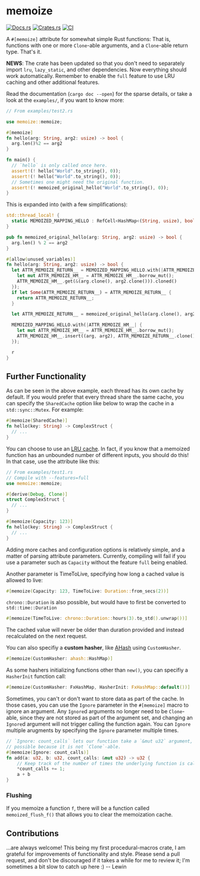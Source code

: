 # memoize

[![Docs.rs](https://docs.rs/memoize/badge.svg)](https://docs.rs/memoize)
[![Crates.rs](https://img.shields.io/crates/v/memoize.svg)](https://crates.io/crates/memoize)
[![CI](https://github.com/dermesser/rex/workflows/CI/badge.svg)](https://github.com/dermesser/memoize/actions?query=workflow%3ACI)

A `#[memoize]` attribute for somewhat simple Rust functions: That is, functions
with one or more `Clone`-able arguments, and a `Clone`-able return type. That's it.

**NEWS**: The crate has been updated so that you don't need to separately import `lru`,
    `lazy_static`, and other dependencies. Now everything should work automatically. Remember to
    enable the `full` feature to use LRU caching and other additional features.

Read the documentation (`cargo doc --open`) for the sparse details, or take a
look at the `examples/`, if you want to know more:

```rust
// From examples/test2.rs

use memoize::memoize;

#[memoize]
fn hello(arg: String, arg2: usize) -> bool {
  arg.len()%2 == arg2
}

fn main() {
  // `hello` is only called once here.
  assert!(! hello("World".to_string(), 0));
  assert!(! hello("World".to_string(), 0));
  // Sometimes one might need the original function.
  assert!(! memoized_original_hello("World".to_string(), 0));
}
```

This is expanded into (with a few simplifications):

```rust
std::thread_local! {
  static MEMOIZED_MAPPING_HELLO : RefCell<HashMap<(String, usize), bool>> = RefCell::new(HashMap::new());
}

pub fn memoized_original_hello(arg: String, arg2: usize) -> bool {
  arg.len() % 2 == arg2
}

#[allow(unused_variables)]
fn hello(arg: String, arg2: usize) -> bool {
  let ATTR_MEMOIZE_RETURN__ = MEMOIZED_MAPPING_HELLO.with(|ATTR_MEMOIZE_HM__| {
    let mut ATTR_MEMOIZE_HM__ = ATTR_MEMOIZE_HM__.borrow_mut();
    ATTR_MEMOIZE_HM__.get(&(arg.clone(), arg2.clone())).cloned()
  });
  if let Some(ATTR_MEMOIZE_RETURN__) = ATTR_MEMOIZE_RETURN__ {
    return ATTR_MEMOIZE_RETURN__;
  }

  let ATTR_MEMOIZE_RETURN__ = memoized_original_hello(arg.clone(), arg2.clone());

  MEMOIZED_MAPPING_HELLO.with(|ATTR_MEMOIZE_HM__| {
    let mut ATTR_MEMOIZE_HM__ = ATTR_MEMOIZE_HM__.borrow_mut();
    ATTR_MEMOIZE_HM__.insert((arg, arg2), ATTR_MEMOIZE_RETURN__.clone());
  });

  r
}

```

## Further Functionality
As can be seen in the above example, each thread has its own cache by default. If you would prefer
that every thread share the same cache, you can specify the `SharedCache` option like below to wrap
the cache in a `std::sync::Mutex`. For example:
```rust
#[memoize(SharedCache)]
fn hello(key: String) -> ComplexStruct {
  // ...
}
```

You can choose to use an [LRU cache](https://crates.io/crates/lru). In fact, if
you know that a memoized function has an unbounded number of different inputs,
you should do this! In that case, use the attribute like this:

```rust
// From examples/test1.rs
// Compile with --features=full
use memoize::memoize;

#[derive(Debug, Clone)]
struct ComplexStruct {
  // ...
}

#[memoize(Capacity: 123)]
fn hello(key: String) -> ComplexStruct {
  // ...
}
```

Adding more caches and configuration options is relatively simple, and a matter
of parsing attribute parameters. Currently, compiling will fail if you use a
parameter such as `Capacity` without the feature `full` being enabled.

Another parameter is TimeToLive, specifying how long a cached value is allowed
to live:

```rust
#[memoize(Capacity: 123, TimeToLive: Duration::from_secs(2))]
```

`chrono::Duration` is also possible, but would have to first be converted to
`std::time::Duration`

```rust
#[memoize(TimeToLive: chrono::Duration::hours(3).to_std().unwrap())]
```

The cached value will never be older than duration provided and instead
recalculated on the next request.

You can also specifiy a **custom hasher**, like [AHash](https://github.com/tkaitchuck/aHash) using `CustomHasher`.

```rust
#[memoize(CustomHasher: ahash::HashMap)]
```

As some hashers initializing functions other than `new()`, you can specifiy a `HasherInit` function call:

```rust
#[memoize(CustomHasher: FxHashMap, HasherInit: FxHashMap::default())]
```

Sometimes, you can't or don't want to store data as part of the cache. In those cases, you can use
the `Ignore` parameter in the `#[memoize]` macro to ignore an argument. Any `Ignore`d arguments no
longer need to be `Clone`-able, since they are not stored as part of the argument set, and changing
an `Ignore`d argument will not trigger calling the function again. You can `Ignore` multiple
arugments by specifying the `Ignore` parameter multiple times.

```rust
// `Ignore: count_calls` lets our function take a `&mut u32` argument, which is normally not
// possible because it is not `Clone`-able.
#[memoize(Ignore: count_calls)]
fn add(a: u32, b: u32, count_calls: &mut u32) -> u32 {
    // Keep track of the number of times the underlying function is called.
	*count_calls += 1;
	a + b
}
```

### Flushing

If you memoize a function `f`, there will be a function called
`memoized_flush_f()` that allows you to clear the memoization cache.

## Contributions

...are always welcome! This being my first procedural-macros crate, I am
grateful for improvements of functionality and style. Please send a pull
request, and don't be discouraged if it takes a while for me to review it; I'm
sometimes a bit slow to catch up here :)   -- Lewin

